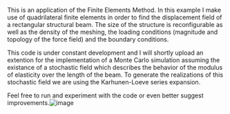 This is an application of the Finite Elements Method.
In this example I make use of quadrilateral finite elements in order to find the displacement field of a rectangular structural beam.
The size of the structure is reconfigurable as well as the density of the meshing, the loading conditions (magnitude and topology of the force field) 
and the boundary conditions.

This code is under constant development and I will shortly upload an extention for the implementation of a Monte Carlo simulation assuming the 
existance of a stochastic field which describes the behavior of the modulus of elasticity over the length of the beam. 
To generate the realizations of this stochastic field we are using the Karhunen-Loeve series expansion.

Feel free to run and experiment with the code or even better suggest improvements.![image](https://user-images.githubusercontent.com/63021871/132966811-fd5f27b5-abd1-41df-9c39-f13c8858ba32.png)

